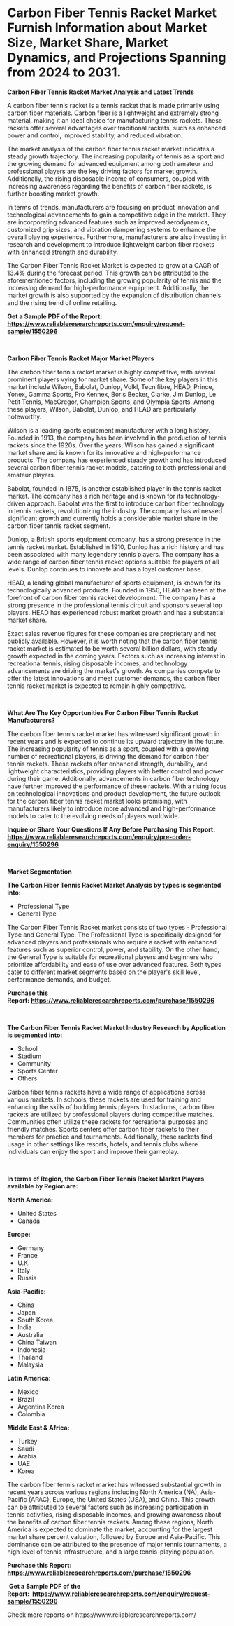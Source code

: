 <p><h1>Carbon Fiber Tennis Racket Market Furnish Information about Market Size, Market Share, Market Dynamics, and Projections Spanning from 2024 to 2031.</h1></p><p><strong>Carbon Fiber Tennis Racket Market Analysis and Latest Trends</strong></p>
<p><p>A carbon fiber tennis racket is a tennis racket that is made primarily using carbon fiber materials. Carbon fiber is a lightweight and extremely strong material, making it an ideal choice for manufacturing tennis rackets. These rackets offer several advantages over traditional rackets, such as enhanced power and control, improved stability, and reduced vibration.</p><p>The market analysis of the carbon fiber tennis racket market indicates a steady growth trajectory. The increasing popularity of tennis as a sport and the growing demand for advanced equipment among both amateur and professional players are the key driving factors for market growth. Additionally, the rising disposable income of consumers, coupled with increasing awareness regarding the benefits of carbon fiber rackets, is further boosting market growth.</p><p>In terms of trends, manufacturers are focusing on product innovation and technological advancements to gain a competitive edge in the market. They are incorporating advanced features such as improved aerodynamics, customized grip sizes, and vibration dampening systems to enhance the overall playing experience. Furthermore, manufacturers are also investing in research and development to introduce lightweight carbon fiber rackets with enhanced strength and durability.</p><p>The Carbon Fiber Tennis Racket Market is expected to grow at a CAGR of 13.4% during the forecast period. This growth can be attributed to the aforementioned factors, including the growing popularity of tennis and the increasing demand for high-performance equipment. Additionally, the market growth is also supported by the expansion of distribution channels and the rising trend of online retailing.</p></p>
<p><strong>Get a Sample PDF of the Report:&nbsp; <a href="https://www.reliableresearchreports.com/enquiry/request-sample/1550296">https://www.reliableresearchreports.com/enquiry/request-sample/1550296</a></strong></p>
<p>&nbsp;</p>
<p><strong>Carbon Fiber Tennis Racket Major Market Players</strong></p>
<p><p>The carbon fiber tennis racket market is highly competitive, with several prominent players vying for market share. Some of the key players in this market include Wilson, Babolat, Dunlop, Volkl, Tecnifibre, HEAD, Prince, Yonex, Gamma Sports, Pro Kennex, Boris Becker, Clarke, Jim Dunlop, Le Petit Tennis, MacGregor, Champion Sports, and Olympia Sports. Among these players, Wilson, Babolat, Dunlop, and HEAD are particularly noteworthy.</p><p>Wilson is a leading sports equipment manufacturer with a long history. Founded in 1913, the company has been involved in the production of tennis rackets since the 1920s. Over the years, Wilson has gained a significant market share and is known for its innovative and high-performance products. The company has experienced steady growth and has introduced several carbon fiber tennis racket models, catering to both professional and amateur players.</p><p>Babolat, founded in 1875, is another established player in the tennis racket market. The company has a rich heritage and is known for its technology-driven approach. Babolat was the first to introduce carbon fiber technology in tennis rackets, revolutionizing the industry. The company has witnessed significant growth and currently holds a considerable market share in the carbon fiber tennis racket segment.</p><p>Dunlop, a British sports equipment company, has a strong presence in the tennis racket market. Established in 1910, Dunlop has a rich history and has been associated with many legendary tennis players. The company has a wide range of carbon fiber tennis racket options suitable for players of all levels. Dunlop continues to innovate and has a loyal customer base.</p><p>HEAD, a leading global manufacturer of sports equipment, is known for its technologically advanced products. Founded in 1950, HEAD has been at the forefront of carbon fiber tennis racket development. The company has a strong presence in the professional tennis circuit and sponsors several top players. HEAD has experienced robust market growth and has a substantial market share.</p><p>Exact sales revenue figures for these companies are proprietary and not publicly available. However, it is worth noting that the carbon fiber tennis racket market is estimated to be worth several billion dollars, with steady growth expected in the coming years. Factors such as increasing interest in recreational tennis, rising disposable incomes, and technology advancements are driving the market's growth. As companies compete to offer the latest innovations and meet customer demands, the carbon fiber tennis racket market is expected to remain highly competitive.</p></p>
<p>&nbsp;</p>
<p><strong>What Are The Key Opportunities For Carbon Fiber Tennis Racket Manufacturers?</strong></p>
<p><p>The carbon fiber tennis racket market has witnessed significant growth in recent years and is expected to continue its upward trajectory in the future. The increasing popularity of tennis as a sport, coupled with a growing number of recreational players, is driving the demand for carbon fiber tennis rackets. These rackets offer enhanced strength, durability, and lightweight characteristics, providing players with better control and power during their game. Additionally, advancements in carbon fiber technology have further improved the performance of these rackets. With a rising focus on technological innovations and product development, the future outlook for the carbon fiber tennis racket market looks promising, with manufacturers likely to introduce more advanced and high-performance models to cater to the evolving needs of players worldwide.</p></p>
<p><strong>Inquire or Share Your Questions If Any Before Purchasing This Report: <a href="https://www.reliableresearchreports.com/enquiry/pre-order-enquiry/1550296">https://www.reliableresearchreports.com/enquiry/pre-order-enquiry/1550296</a></strong></p>
<p>&nbsp;</p>
<p><strong>Market Segmentation</strong></p>
<p><strong>The Carbon Fiber Tennis Racket Market Analysis by types is segmented into:</strong></p>
<p><ul><li>Professional Type</li><li>General Type</li></ul></p>
<p><p>The Carbon Fiber Tennis Racket market consists of two types - Professional Type and General Type. The Professional Type is specifically designed for advanced players and professionals who require a racket with enhanced features such as superior control, power, and stability. On the other hand, the General Type is suitable for recreational players and beginners who prioritize affordability and ease of use over advanced features. Both types cater to different market segments based on the player's skill level, performance demands, and budget.</p></p>
<p><strong>Purchase this Report:&nbsp;<a href="https://www.reliableresearchreports.com/purchase/1550296">https://www.reliableresearchreports.com/purchase/1550296</a></strong></p>
<p>&nbsp;</p>
<p><strong>The Carbon Fiber Tennis Racket Market Industry Research by Application is segmented into:</strong></p>
<p><ul><li>School</li><li>Stadium</li><li>Community</li><li>Sports Center</li><li>Others</li></ul></p>
<p><p>Carbon fiber tennis rackets have a wide range of applications across various markets. In schools, these rackets are used for training and enhancing the skills of budding tennis players. In stadiums, carbon fiber rackets are utilized by professional players during competitive matches. Communities often utilize these rackets for recreational purposes and friendly matches. Sports centers offer carbon fiber rackets to their members for practice and tournaments. Additionally, these rackets find usage in other settings like resorts, hotels, and tennis clubs where individuals can enjoy the sport and improve their gameplay.</p></p>
<p>&nbsp;</p>
<p><strong>In terms of Region, the Carbon Fiber Tennis Racket Market Players available by Region are:</strong></p>
<p>
    <p> <strong> North America: </strong>
        <ul>
            <li>United States</li>
            <li>Canada</li>
        </ul>
        </p> 
    <p> <strong> Europe: </strong>
        <ul>
            <li>Germany</li>
            <li>France</li>
            <li>U.K.</li>
            <li>Italy</li>
            <li>Russia</li>
        </ul>
        </p> 
    <p> <strong> Asia-Pacific: </strong>
        <ul>
            <li>China</li>
            <li>Japan</li>
            <li>South Korea</li>
            <li>India</li>
            <li>Australia</li>
            <li>China Taiwan</li>
            <li>Indonesia</li>
            <li>Thailand</li>
            <li>Malaysia</li>
        </ul>
        </p> 
    <p> <strong> Latin America: </strong>
        <ul>
            <li>Mexico</li>
            <li>Brazil</li>
            <li>Argentina Korea</li>
            <li>Colombia</li>
        </ul>
        </p> 
    <p> <strong> Middle East & Africa: </strong>
        <ul>
            <li>Turkey</li>
            <li>Saudi</li>
            <li>Arabia</li>
            <li>UAE</li>
            <li>Korea</li>
        </ul>
    </p>
    </p>
<p><p>The carbon fiber tennis racket market has witnessed substantial growth in recent years across various regions including North America (NA), Asia-Pacific (APAC), Europe, the United States (USA), and China. This growth can be attributed to several factors such as increasing participation in tennis activities, rising disposable incomes, and growing awareness about the benefits of carbon fiber tennis rackets. Among these regions, North America is expected to dominate the market, accounting for the largest market share percent valuation, followed by Europe and Asia-Pacific. This dominance can be attributed to the presence of major tennis tournaments, a high level of tennis infrastructure, and a large tennis-playing population.</p></p>
<p><strong>Purchase this Report: <a href="https://www.reliableresearchreports.com/purchase/1550296">https://www.reliableresearchreports.com/purchase/1550296</a></strong></p>
<p>&nbsp;<strong>Get a Sample PDF of the Report:&nbsp;&nbsp;<a href="https://www.reliableresearchreports.com/enquiry/request-sample/1550296">https://www.reliableresearchreports.com/enquiry/request-sample/1550296</a></strong></p>
<p><strong></strong></p>
<p>Check more reports on https://www.reliableresearchreports.com/</p>